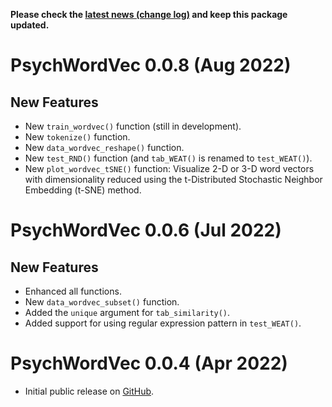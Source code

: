 **Please check the [latest news (change log)](https://psychbruce.github.io/PsychWordVec/news/index.html) and keep this package updated.**

# PsychWordVec 0.0.8 (Aug 2022)

## New Features

-   New `train_wordvec()` function (still in development).
-   New `tokenize()` function.
-   New `data_wordvec_reshape()` function.
-   New `test_RND()` function (and `tab_WEAT()` is renamed to `test_WEAT()`).
-   New `plot_wordvec_tSNE()` function: Visualize 2-D or 3-D word vectors with dimensionality reduced using the t-Distributed Stochastic Neighbor Embedding (t-SNE) method.

# PsychWordVec 0.0.6 (Jul 2022)

## New Features

-   Enhanced all functions.
-   New `data_wordvec_subset()` function.
-   Added the `unique` argument for `tab_similarity()`.
-   Added support for using regular expression pattern in `test_WEAT()`.

# PsychWordVec 0.0.4 (Apr 2022)

-   Initial public release on [GitHub](https://github.com/psychbruce/PsychWordVec).
